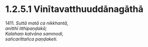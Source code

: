 

# 1.2.5.1 Vinītavatthuuddānagāthā





1411\. _Suttā matā ca nikkhantā,_  
_anitthī itthipaṇḍakā;_  
_Kalahaṃ katvāna sammodi,_  
_sañcarittañca paṇḍaketi._  




